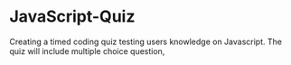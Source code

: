 # JavaScript-Quiz
Creating a timed coding quiz testing users knowledge on Javascript. The quiz will include multiple choice question,
